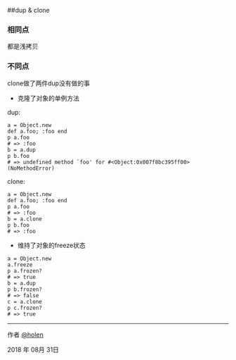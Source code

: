 ##dup & clone

### 相同点
都是浅拷贝
### 不同点
clone做了两件dup没有做的事

* 克隆了对象的单例方法

dup:

```
a = Object.new
def a.foo; :foo end
p a.foo
# => :foo
b = a.dup
p b.foo
# => undefined method `foo' for #<Object:0x007f8bc395ff00> (NoMethodError)
```

clone:

```
a = Object.new
def a.foo; :foo end
p a.foo
# => :foo
b = a.clone
p b.foo
# => :foo
```

* 维持了对象的freeze状态

```
a = Object.new
a.freeze
p a.frozen?
# => true
b = a.dup
p b.frozen?
# => false
c = a.clone
p c.frozen?
# => true
```

----------
作者 [@holen](https://github.com/holen)

2018 年 08月 31日
